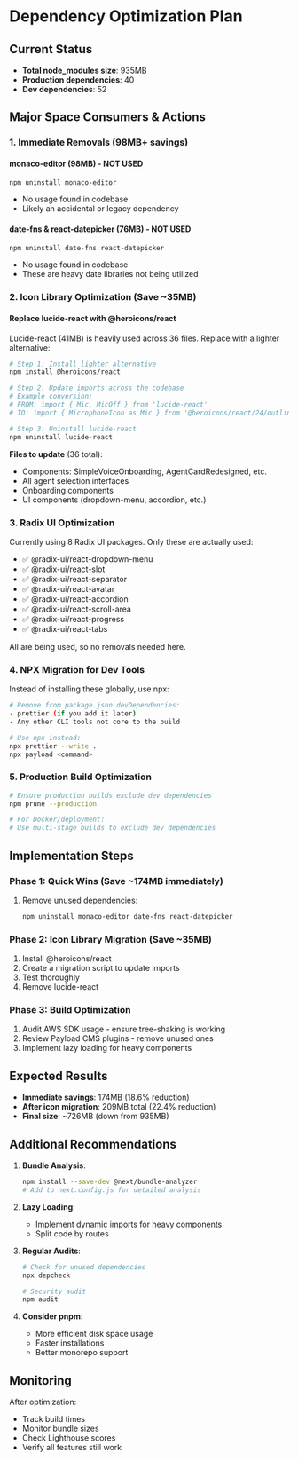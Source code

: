 # Dependency Optimization Plan

## Current Status
- **Total node_modules size**: 935MB
- **Production dependencies**: 40
- **Dev dependencies**: 52

## Major Space Consumers & Actions

### 1. **Immediate Removals (98MB+ savings)**

#### monaco-editor (98MB) - NOT USED
```bash
npm uninstall monaco-editor
```
- No usage found in codebase
- Likely an accidental or legacy dependency

#### date-fns & react-datepicker (76MB) - NOT USED
```bash
npm uninstall date-fns react-datepicker
```
- No usage found in codebase
- These are heavy date libraries not being utilized

### 2. **Icon Library Optimization (Save ~35MB)**

#### Replace lucide-react with @heroicons/react
Lucide-react (41MB) is heavily used across 36 files. Replace with a lighter alternative:

```bash
# Step 1: Install lighter alternative
npm install @heroicons/react

# Step 2: Update imports across the codebase
# Example conversion:
# FROM: import { Mic, MicOff } from 'lucide-react'
# TO: import { MicrophoneIcon as Mic } from '@heroicons/react/24/outline'

# Step 3: Uninstall lucide-react
npm uninstall lucide-react
```

**Files to update** (36 total):
- Components: SimpleVoiceOnboarding, AgentCardRedesigned, etc.
- All agent selection interfaces
- Onboarding components
- UI components (dropdown-menu, accordion, etc.)

### 3. **Radix UI Optimization**

Currently using 8 Radix UI packages. Only these are actually used:
- ✅ @radix-ui/react-dropdown-menu
- ✅ @radix-ui/react-slot
- ✅ @radix-ui/react-separator
- ✅ @radix-ui/react-avatar
- ✅ @radix-ui/react-accordion
- ✅ @radix-ui/react-scroll-area
- ✅ @radix-ui/react-progress
- ✅ @radix-ui/react-tabs

All are being used, so no removals needed here.

### 4. **NPX Migration for Dev Tools**

Instead of installing these globally, use npx:

```bash
# Remove from package.json devDependencies:
- prettier (if you add it later)
- Any other CLI tools not core to the build

# Use npx instead:
npx prettier --write .
npx payload <command>
```

### 5. **Production Build Optimization**

```bash
# Ensure production builds exclude dev dependencies
npm prune --production

# For Docker/deployment:
# Use multi-stage builds to exclude dev dependencies
```

## Implementation Steps

### Phase 1: Quick Wins (Save ~174MB immediately)
1. Remove unused dependencies:
   ```bash
   npm uninstall monaco-editor date-fns react-datepicker
   ```

### Phase 2: Icon Library Migration (Save ~35MB)
1. Install @heroicons/react
2. Create a migration script to update imports
3. Test thoroughly
4. Remove lucide-react

### Phase 3: Build Optimization
1. Audit AWS SDK usage - ensure tree-shaking is working
2. Review Payload CMS plugins - remove unused ones
3. Implement lazy loading for heavy components

## Expected Results

- **Immediate savings**: 174MB (18.6% reduction)
- **After icon migration**: 209MB total (22.4% reduction)
- **Final size**: ~726MB (down from 935MB)

## Additional Recommendations

1. **Bundle Analysis**:
   ```bash
   npm install --save-dev @next/bundle-analyzer
   # Add to next.config.js for detailed analysis
   ```

2. **Lazy Loading**:
   - Implement dynamic imports for heavy components
   - Split code by routes

3. **Regular Audits**:
   ```bash
   # Check for unused dependencies
   npx depcheck
   
   # Security audit
   npm audit
   ```

4. **Consider pnpm**:
   - More efficient disk space usage
   - Faster installations
   - Better monorepo support

## Monitoring

After optimization:
- Track build times
- Monitor bundle sizes
- Check Lighthouse scores
- Verify all features still work